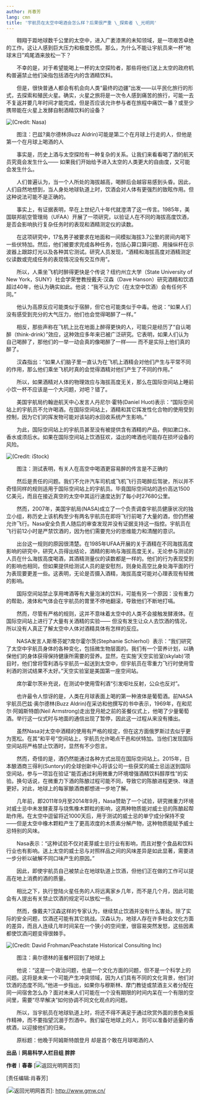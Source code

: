 ```yaml
---
author: 肖春芳
lang: cmn
title: '宇航员在太空中喝酒会怎么样？后果很严重 \_探索者 \_光明网'
---
```


　　翱翔于距地球数千公里的太空中，进入广袤漆黑的未知领域，是一项艰苦卓绝的工作。这让人感到巨大压力和极度恐慌。那么，为什么不能让宇航员来一杯“地球末日”鸡尾酒来放松一下？

　　不幸的是，对于希望能喝上一杯的太空探险者，那些将他们送上太空的政府机构普遍禁止他们染指包括酒在内的含酒精饮料。

　　但是，很快普通人都会有机会向人类“最终的边疆”出发——以平民化旅行的形式，去探索和殖民火星。确实，火星之旅将是一次令人感到痛苦的旅行，可能一去不复返并要几年时间才能完成，但是否应该允许参与者在旅程中痛饮一番？或至少携带能在火星上发酵自制酒精饮料的设备？

![(Credit: Nasa)]

　　图注：巴兹?奥尔德林(Buzz Aldrin)可能是第二个在月球上行走的人，但他是第一个在月球上喝酒的人

　　事实是，历史上酒与太空探险有一种复杂的关系。让我们来看看喝了酒的航天员究竟会发生什么—— 如果我们开始给予进入太空的人类更大的自由度，又可能会发生什么。

　　人们普遍认为，当一个人所处的海拔越高，喝醉后会越容易感到头昏。因此，人们自然地想到，当人身处地球轨道上时，饮酒会对人体有更强烈的致眩作用。但这种说法可能不是正确的。

　　事实上，有证据表明，早在上世纪八十年代就澄清了这一传言。1985年，美国联邦航空管理局（UFAA）开展了一项研究，以验证人在不同的海拔高度饮酒，是否会影响执行复杂任务时的表现和酒精测定仪的读数。

　　在这项研究中，17名男子被要求在地面和一间模拟海拔3.7公里的房间内喝下一些伏特加。然后，他们被要求完成各种任务，包括心算口算问题、用操纵杆在示波器上跟踪灯光以及各种其它测试。研究人员发现，“酒精和海拔高度对酒精测定仪读数或完成任务的表现情况没有交互作用”。

　　所以，人乘坐飞机时醉得更快是个传说？纽约州立大学（State University of New York，SUNY）社会学荣誉教授戴夫·汉森（Dave Hanson）研究酒精和饮酒超过40年，他认为确实如此。他说：“我不认为它（在太空中饮酒）会有任何不同。”

　　他认为高原反应可能类似于宿醉，但它也可能类似于中毒。他说：“如果人们没有感受到充分的大气压力，他们也会觉得喝醉了一样。”

　　相反，那些声称在飞机上比在地面上醉得更快的人，可能只是经历了“自认喝醉（think-drink）”效应，这种效应多年来已被广泛研究。它表明，如果人们认为自己喝醉了，那他们的一举一动会真的像喝醉了一样—— 而不是实际上他们真的醉了。

　　汉森指出：“如果人们脑子里一直认为在飞机上酒精会对他们产生与平常不同的作用，那么他们乘坐飞机时真的会觉得酒精对他们产生了不同的作用。”

　　所以，如果酒精对人体的物理效应与海拔高度无关，那么在国际空间站上睡前小饮一杯不应该是一个大问题，对吧？错了。

　　美国宇航局约翰逊航天中心发言人丹尼尔·霍特(Daniel Huot)表示：“国际空间站上的宇航员不允许喝酒。在国际空间站上，酒精和其它挥发性化合物的使用受到控制，因为它们的挥发物可能对该站的水回收系统产生影响。”

　　为此，国际空间站上的宇航员甚至没有被提供含有酒精的产品，例如漱口水、香水或须后水。如果在国际空间站上饮酒狂欢，溢出的啤酒也可能存在损坏设备的风险。

![(Credit: iStock)]

　　图注：测试表明，有关人在高空中喝酒更容易醉的传言是不正确的

　　然后是责任的问题。我们不允许汽车司机或飞机飞行员喝醉后驾驶，所以并不奇怪同样的规则适用于国际空间站上的宇航员。毕竟国际空间站的造价高达1500亿美元，而且在接近真空的太空中其运行速度达到了每小时27680公里。

　　然而，2007年，美国宇航局(NASA)成立了一个负责调查宇航员健康状况的独立小组，称历史上该机构至少有两名宇航员在即将飞行前喝了大量的酒，但仍然被允许飞行。Nasa安全负责人随后的审查发现并没有证据支持这一指控。宇航员在飞行前12小时是严禁饮酒的，因为他们需要充分的思维能力和清醒的意识。

　　出台这一规则的原因很清楚。在1985年UFAA开展的关于酒精在不同海拔高度影响的研究中，研究人员得出结论，酒精的影响与海拔高度无关。无论参与测试的人员在什么海拔高度喝酒，其酒精测量仪的读数都是一样的。他们的行为表现受到的影响也相同，但如果提供给测试人员的是安慰剂，则身处高空比身处海平面的行为表现要更差一些。这表明，无论是否摄入酒精，海拔高度可能对心理表现有轻微的影响。

　　国际空间站禁止享用啤酒等有大量泡沫的饮料，可能有另一个原因：没有重力的帮助，液体和气体会在宇航员的胃里不停地翻滚，导致他们不断地打嗝。

　　然而，尽管有严格的规则，这并不意味着太空中的人类不会接触发酵液体。在国际空间站上进行了大量有关酒精的实验—— 但没有发生让众人去饮酒的情况，所以没有人真正了解太空中人体对酒精具体有怎样的反应。

　　NASA发言人斯蒂芬妮?席尔霍尔茨(Stephanie Schierhol）表示：“我们研究了太空中宇航员身体的各种变化，包括微生物层面的。我们有一个营养计划，以确保他们的身体获得保持健康所需要的营养。显然，在实施‘天空实验室(skylab)’项目时，他们曾将雪利酒与宇航员一起送到太空中，但宇航员在零重力飞行时使用雪利酒的测试结果不太好。”天空实验室是美国第一座空间站。

　　席尔霍尔茨补充说，在测试中使用雪利酒“引发呕吐反射，公众也反对”。

　　也许最令人惊讶的是，人类在月球表面上喝的第一种液体是葡萄酒。前NASA宇航员巴兹·奥尔德林(Buzz Aldrin)在采访和他撰写的书中表示，1969年，在和尼尔·阿姆斯特朗(Neil Armstrong)走出登月舱之前的圣餐仪式上，他喝了少量葡萄酒。举行这一仪式时与地面的通信出现了暂停，因此这一过程从来没有播出。

　　虽然Nasa对太空中酒精的使用有严格的规定，但在这方面俄罗斯过去似乎更为宽松。在其“和平号”空间站上，宇航员允许喝点干邑和伏特加。当他们发现国际空间站将严格禁止饮酒时，显然有不少怨言。

　　然而，奇怪的是，酒仍然能通过各种方式出现在国际空间站上。2015年，日本酿酒商三得利(Suntory)的全球创新中心将该公司一些获奖的威士忌运送到国际空间站，参与一项旨在验证“能否通过利用微重力环境增强酒精饮料醇厚性”的实验。换句话说，在微重力下酒的陈酿过程可能不同，导致它的陈酿进程更快、味道更好。对此，地球上的每家酿酒商都想进一步地了解。

　　几年前，即2011年9月至2014年9月，Nasa赞助了一个试验，研究微重力环境对威士忌中未发酵麦芽与烧焦橡木颗粒的影响，这两种物质能对威士忌的陈酿起帮助作用。在太空中逗留将近1000天后，用于测试的威士忌的单宁成分保持不变——但是太空中橡木颗粒产生了更高浓度的木质素分解产物，这种物质能赋予威士忌特别的风味。

　　Nasa表示：“这种试验不仅对麦芽威士忌行业有影响，而且对整个食品和饮料行业也有影响。送上太空的威士忌与对照样品之间的风味差异是如此显著，需要进一步分析以破解不同口味产生的原因。”

　　因此，即使宇航员自己被禁止在地球轨道上饮酒，但他们正在做的工作可以提高在地上消费的酒的质量。

　　相比之下，执行登陆火星任务的人将远离家乡几年，而不是几个月，因此可能会有人提出有关禁止饮酒的规定可以放松一些。

　　然而，像戴夫?汉森这样的专家认为，继续禁止饮酒并没有什么害处。除了实际的安全问题，饮酒还可能有其它挑战。汉森认为，地球人存在许多社会文化方面的差异，而且人连续几年时间呆在一个狭小的空间里，很容易突然发怒，这些因素都使饮酒问题变得很棘手。

![(Credit: David Frohman/Peachstate Historical Consulting Inc)]

　　图注：奥尔德林的圣餐杯回到了地球上

　　他说：“这是一个政治问题，也是一个文化方面的问题，但不是一个科学上的问题。这将是未来一个可能产生冲突领域，因为人们具有不同的文化背景，他们对饮酒的态度不同。”他进一步指出，如果你与穆斯林、摩门教徒或禁酒主义者分配在同一间宿舍怎么办？面对未来人们可能在一个没有期限的时间内呆在一个有限的空间里，需要“尽早解决”如何协调不同文化观点的问题。

　　所以，当宇航员在地球轨道上时，将还不得不满足于通过欣赏外面的景色来振作精神，而不要指望沉溺于烈酒中。我们留在地球上的人，则可以准备好适量的香槟酒，以迎接他们的归来。

　　原标题：他晚于阿姆斯特朗登月 却是首个敢在月球喝酒的人

**出品︱网易科学人栏目组 胖胖**

**作者︱春春** [![返回光明网首页]]

\[责任编辑:肖春芳\]

  [(Credit: Nasa)]: http://imgtech.gmw.cn/attachement/jpg/site2/20170310/448a5bc1e2861a2c4e5929.jpg "宇航员在太空中喝酒会怎么样？后果很严重"
  [(Credit: iStock)]: http://imgtech.gmw.cn/attachement/jpg/site2/20170310/448a5bc1e2861a2c4e592a.jpg "宇航员在太空中喝酒会怎么样？后果很严重"
  [(Credit: David Frohman/Peachstate Historical Consulting Inc)]: http://imgtech.gmw.cn/attachement/jpg/site2/20170310/448a5bc1e2861a2c4e592d.jpg "宇航员在太空中喝酒会怎么样？后果很严重"
  [返回光明网首页]: https://img.gmw.cn/pic/content_logo.png "返回光明网首页"
  [![返回光明网首页]]: http://www.gmw.cn/
